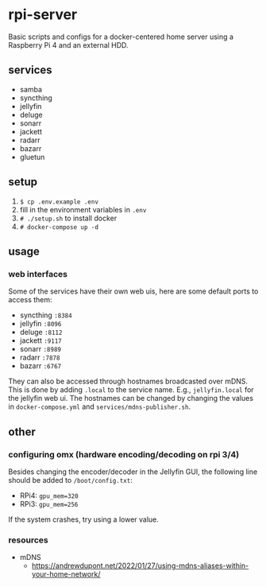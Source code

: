# rpi-server
Basic scripts and configs for a docker-centered home server using a Raspberry Pi 4 and an external HDD.

## services
- samba
- syncthing
- jellyfin
- deluge
- sonarr
- jackett
- radarr
- bazarr
- gluetun

## setup
1. `$ cp .env.example .env`
2. fill in the environment variables in `.env`
3. `# ./setup.sh` to install docker
4. `# docker-compose up -d`

## usage
### web interfaces
Some of the services have their own web uis, here are some default ports to access them:
- syncthing `:8384`
- jellyfin `:8096`
- deluge `:8112`
- jackett `:9117`
- sonarr `:8989`
- radarr `:7878`
- bazarr `:6767`

They can also be accessed through hostnames broadcasted over mDNS. This is done by adding `.local` to the service name. E.g., `jellyfin.local` for the jellyfin web ui. The hostnames can be changed by changing the values in `docker-compose.yml` and `services/mdns-publisher.sh`.

## other
### configuring omx (hardware encoding/decoding on rpi 3/4)
Besides changing the encoder/decoder in the Jellyfin GUI, the following line should be added to `/boot/config.txt`:
- RPi4: `gpu_mem=320`
- RPi3: `gpu_mem=256`

If the system crashes, try using a lower value.

### resources
- mDNS
    - https://andrewdupont.net/2022/01/27/using-mdns-aliases-within-your-home-network/

